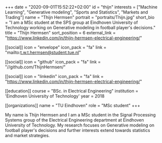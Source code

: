 +++ 
date = "2020-09-01T15:52:22+02:00" 
id = "thijn" 
interests = ["Machine Learning", "Generative modeling", "Sports and Statistics", "Markets and Trading"] 
name = "Thijn Hermsen" 
portrait = "portraits/Thijn.jpg" 
short_bio = "I am a MSc student at the SPS group at Eindhoven University of Technology working on Generative modeling in football player's decisions." 
title = "Thijn Hermsen" 
sort_position = 6
external_link = "https://www.linkedin.com/in/thijn-hermsen-electrical-engineering/"

[[social]] 
    icon = "envelope" 
    icon_pack = "fa" 
    link = "mailto:t.w.t.hermsen@student.tue.nl"

[[social]] 
    icon = "github" 
    icon_pack = "fa" 
    link = "//github.com/ThijnHermsen/"

[[social]] 
    icon = "linkedin" 
    icon_pack = "fa" 
    link = "https://www.linkedin.com/in/thijn-hermsen-electrical-engineering/"

[[education]] 
    course = "BSc. in Electrical Engineering" 
    institution = 'Eindhoven University of Technology' 
    year = 2018

[[organizations]] 
    name = "TU Eindhoven" 
    role = "MSc student"
+++

My name is Thijn Hermsen and I am a MSc student in the Signal Processing Systems group of the Electrical Engineering department at Eindhoven University of Technology. My research focuses on Generative modeling on football player's decisions and further interests extend towards statistics and market strategies.
